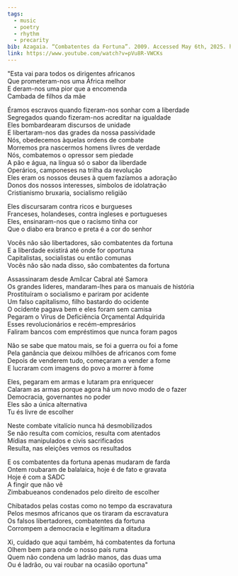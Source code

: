 ```yaml
---
tags:
  - music
  - poetry
  - rhythm
  - precarity
bib: Azagaia. “Combatentes da Fortuna”. 2009. Accessed May 6th, 2025. https://www.youtube.com/watch?v=pVu8R-VWCKs.
link: https://www.youtube.com/watch?v=pVu8R-VWCKs
---
```

"Esta vai para todos os dirigentes africanos  
Que prometeram-nos uma África melhor  
E deram-nos uma pior que a encomenda  
Cambada de filhos da mãe

Éramos escravos quando fizeram-nos sonhar com a liberdade  
Segregados quando fizeram-nos acreditar na igualdade  
Eles bombardearam discursos de unidade  
E libertaram-nos das grades da nossa passividade  
Nós, obedecemos àquelas ordens de combate  
Morremos pra nascermos homens livres de verdade  
Nós, combatemos o opressor sem piedade  
A pão e água, na língua só o sabor da liberdade  
Operários, camponeses na trilha da revolução  
Eles eram os nossos deuses à quem fazíamos a adoração  
Donos dos nossos interesses, símbolos de idolatração  
Cristianismo bruxaria, socialismo religião

Eles discursaram contra ricos e burgueses  
Franceses, holandeses, contra ingleses e portugueses  
Eles, ensinaram-nos que o racismo tinha cor  
Que o diabo era branco e preta é a cor do senhor

Vocês não são libertadores, são combatentes da fortuna  
E a liberdade existirá até onde for oportuna  
Capitalistas, socialistas ou então comunas  
Vocês não são nada disso, são combatentes da fortuna

Assassinaram desde Amílcar Cabral até Samora  
Os grandes lideres, mandaram-lhes para os manuais de história  
Prostituíram o socialismo e pariram por acidente  
Um falso capitalismo, filho bastardo do ocidente  
O ocidente pagava bem e eles foram sem camisa  
Pegaram o Vírus de Deficiência Orçamental Adquirida  
Esses revolucionários e recém-empresários  
Faliram bancos com empréstimos que nunca foram pagos

Não se sabe que matou mais, se foi a guerra ou foi a fome  
Pela ganância que deixou milhões de africanos com fome  
Depois de venderem tudo, começaram a vender a fome  
E lucraram com imagens do povo a morrer à fome

Eles, pegaram em armas e lutaram pra enriquecer  
Calaram as armas porque agora há um novo modo de o fazer  
Democracia, governantes no poder  
Eles são a única alternativa  
Tu és livre de escolher

Neste combate vitalício nunca há desmobilizados  
Se não resulta com comícios, resulta com atentados  
Mídias manipulados e civis sacrificados  
Resulta, nas eleições vemos os resultados

E os combatentes da fortuna apenas mudaram de farda  
Ontem roubaram de balalaica, hoje é de fato e gravata  
Hoje é com a SADC  
A fingir que não vê  
Zimbabueanos condenados pelo direito de escolher

Chibatados pelas costas como no tempo da escravatura  
Pelos mesmos africanos que os tiraram da escravatura  
Os falsos libertadores, combatentes da fortuna  
Corrompem a democracia e legitimam a ditadura

Xi, cuidado que aqui também, há combatentes da fortuna  
Olhem bem para onde o nosso país ruma  
Quem não condena um ladrão manos, das duas uma  
Ou é ladrão, ou vai roubar na ocasião oportuna"
